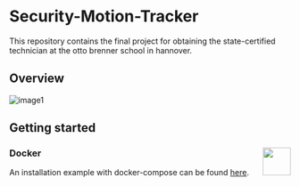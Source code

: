 # Security-Motion-Tracker
This repository contains the final project for obtaining the state-certified technician at the otto brenner school in hannover.


## Overview
![image1](https://github.com/CarlKuhligk/Security-Motion-Tracker/blob/master/doc/Blockschaltbild%20%C3%9Cbersicht%20V2.png?raw=true)

## Getting started
### Docker <img  align="right" height="50"  src="https://miro.medium.com/max/1400/1*JUOITpaBdlrMP9D__-K5Fw.png"  >

An installation example with docker-compose can be found [here](https://github.com/CarlKuhligk/Security-Motion-Tracker/wiki/Deployment).


